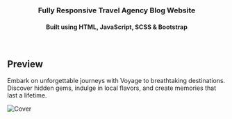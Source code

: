 <div align="center">
  <h3>Fully Responsive Travel Agency Blog Website</h3>
  <h4>Built using HTML, JavaScript, SCSS & Bootstrap</h4>
</div>

<br>

## Preview
Embark on unforgettable journeys with Voyage to breathtaking destinations. Discover hidden gems, indulge in local flavors, and create memories that last a lifetime.

![Cover](https://github.com/Aam23/voyage-travel-web/assets/103312361/e2e8a667-a2ae-4163-b4b2-462fc7af8b17)
